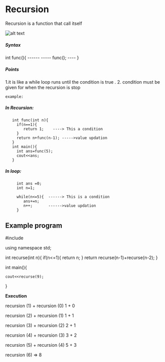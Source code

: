 # Recursion 

 Recursion is a function that call itself

 ![alt text][def]

[def]: <Screenshot 2024-03-14 232907.png>

##### Syntax

   int func(){
    ------
    -----
    func();
    ----
     }

##### Points 

1.it is like a while loop runs until the condition is true .
2. condition must be given for when the recursion is stop 

    example:
 ##### In Recursion:

       int func(int n){
         if(n==1){
            return 1;    ----> This a condition
         }
         return n+func(n-1); ----->value updation
       }
       int main(){
         int ans=func(5);
         cout<<ans;
       }

  ##### In loop:

         int ans =0;
         int n=1;

         while(n<=5){  ------> This is a condition
            ans+=n;
            n++;       ------>value updation
         }

## Example program


#include <iostream>

using namespace std;

int recurse(int n){
    if(n<=1){
        return n;
    }
    return recurse(n-1)+recurse(n-2);
}

int main(){

    cout<<recurse(9);
    
}           

**Execution**

recursion (1) + recursion (0)
 1              +       0           

recursion (2) + recursion (1)
   1              +       1           

recursion (3) + recursion (2)
   2              +       1            

recursion (4) + recursion (3)
  3              +       2           

recursion (5) + recursion (4)
   5              +       3           

recursion (6) =>   8 

              